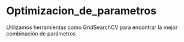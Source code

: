 # Optimizacion_de_parametros
Utilizamos herramientas como GridSearchCV para encontrar la mejor combinación de parámetros
